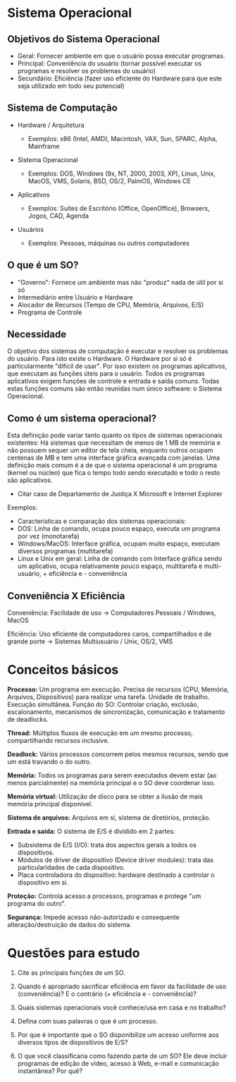 Sistema Operacional
===================


Objetivos do Sistema Operacional
--------------------------------

- Geral: Fornecer ambiente em que o usuário possa executar programas.
- Principal: Conveniência do usuário (tornar possível executar os programas e
resolver os problemas do usuário)
- Secundário: Eficiência (fazer uso eficiente do Hardware para que este seja
utilizado em todo seu potencial)


Sistema de Computação
---------------------

- Hardware / Arquitetura
    - Exemplos: x86 (Intel, AMD), Macintosh, VAX, Sun, SPARC, Alpha, Mainframe

- Sistema Operacional
    - Exemplos: DOS, Windows (9x, NT, 2000, 2003, XP), Linux, Unix, MacOS, VMS,
Solaris, BSD, OS/2, PalmOS, Windows CE

- Aplicativos
    - Exemplos: Suítes de Escritório (Office, OpenOffice), Browsers, Jogos, CAD,
Agenda

- Usuários
    - Exemplos: Pessoas, máquinas ou outros computadores


O que é um SO?
--------------

- "Governo": Fornece um ambiente mas não "produz" nada de útil por si só
- Intermediário entre Usuário e Hardware
- Alocador de Recursos (Tempo de CPU, Memória, Arquivos, E/S)
- Programa de Controle


Necessidade
-----------

O objetivo dos sistemas de computação é executar e resolver os problemas do
usuário. Para isto existe o Hardware. O Hardware por si só é particularmente
"difícil de usar". Por isso existem os programas aplicativos, que executam as
funções úteis para o usuário. Todos os programas aplicativos exigem funções de
controle e entrada e saída comuns. Todas estas funções comuns são então reunidas
num único software: o Sistema Operacional.


Como é um sistema operacional?
------------------------------

Esta definição pode variar tanto quanto os tipos de sistemas operacionais
existentes:
Há sistemas que necessitam de menos de 1 MB de memória e não possuem sequer um
editor de tela cheia, enquanto outros ocupam centenas de MB e tem uma interface
gráfica avançada com janelas.
Uma definição mais comum é a de que o sistema operacional é um programa (kernel
ou núcleo) que fica o tempo todo sendo executado e todo o resto são aplicativos.
- Citar caso de Departamento de Justiça X Microsoft e Internet Explorer

Exemplos:
- Características e comparação dos sistemas operacionais:
- DOS: Linha de comando, ocupa pouco espaço, executa um programa por vez
(monotarefa)
- Windows/MacOS: Interface gráfica, ocupam muito espaço, executam diversos
programas (multitarefa)
- Linux e Unix em geral: Linha de comando com Interface gráfica sendo um
aplicativo, ocupa relativamente pouco espaço, multitarefa e multi-usuário, +
eficiência e - conveniência


Conveniência X Eficiência
-------------------------

Conveniência: Facilidade de uso -> Computadores Pessoais / Windows, MacOS

Eficiência: Uso eficiente de computadores caros, compartilhados e de grande
porte -> Sistemas Multiusuário / Unix, OS/2, VMS


Conceitos básicos
=================

**Processo:** Um programa em execução. Precisa de recursos (CPU, Memória, Arquivos,
Dispositivos) para realizar uma tarefa. Unidade de trabalho. Execução
simultânea. Função do SO: Controlar criação, exclusão, escalonamento, mecanismos
de sincronização, comunicação e tratamento de deadlocks.

**Thread:** Múltiplos fluxos de execução em um mesmo processo, compartilhando
recursos inclusive.

**Deadlock:** Vários processos concorrem pelos mesmos recursos, sendo que um está
travando o do outro.

**Memória:** Todos os programas para serem executados devem estar (ao menos
parcialmente) na memória principal e o SO deve coordenar isso.

**Memória virtual:** Utilização de disco para se obter a ilusão de mais memória
principal disponível.

**Sistema de arquivos:** Arquivos em si, sistema de diretórios, proteção.

**Entrada e saída:** O sistema de E/S é dividido em 2 partes:
- Subsistema de E/S (I/O): trata dos aspectos gerais a todos os dispositivos.
- Módulos de driver de dispositivo (Device driver modules): trata das
particularidades de cada dispositivo.
- Placa controladora do dispositivo: hardware destinado a controlar o
dispositivo em si.

**Proteção:** Controla acesso a processos, programas e protege "um programa do
outro".

**Segurança:** Impede acesso não-autorizado e consequente alteração/destruição de
dados do sistema.

Questões para estudo
====================

1. Cite as principais funções de um SO.

2. Quando é apropriado sacrificar eficiência em favor da facilidade de uso
(conveniência)? E o contrário (+ eficiência e - conveniência)?

3. Quais sistemas operacionais você conhece/usa em casa e no trabalho?

4. Defina com suas palavras o que é um processo.

5. Por que é importante que o SO disponibilize um acesso uniforme aos diversos
tipos de dispositivos de E/S?

6. O que você classificaria como fazendo parte de um SO? Ele deve incluir
programas de edição de vídeo, acesso à Web, e-mail e comunicação instantânea?
Por quê?

